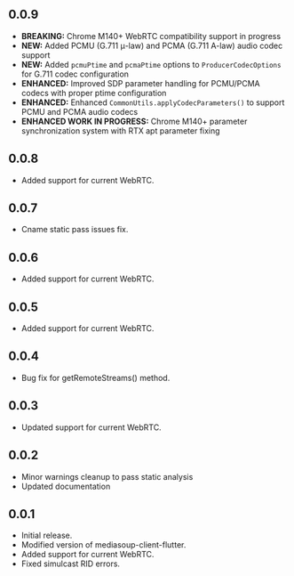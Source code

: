 ## 0.0.9
* **BREAKING:** Chrome M140+ WebRTC compatibility support in progress
* **NEW:** Added PCMU (G.711 μ-law) and PCMA (G.711 A-law) audio codec support
* **NEW:** Added `pcmuPtime` and `pcmaPtime` options to `ProducerCodecOptions` for G.711 codec configuration
* **ENHANCED:** Improved SDP parameter handling for PCMU/PCMA codecs with proper ptime configuration
* **ENHANCED:** Enhanced `CommonUtils.applyCodecParameters()` to support PCMU and PCMA audio codecs
* **ENHANCED WORK IN PROGRESS:** Chrome M140+ parameter synchronization system with RTX apt parameter fixing

## 0.0.8
* Added support for current WebRTC.

## 0.0.7
* Cname static pass issues fix.

## 0.0.6
* Added support for current WebRTC.

## 0.0.5
* Added support for current WebRTC.

## 0.0.4
* Bug fix for getRemoteStreams() method.

## 0.0.3
* Updated support for current WebRTC.

## 0.0.2

* Minor warnings cleanup to pass static analysis
* Updated documentation 

## 0.0.1

* Initial release.
* Modified version of mediasoup-client-flutter.
* Added support for current WebRTC.
* Fixed simulcast RID errors.